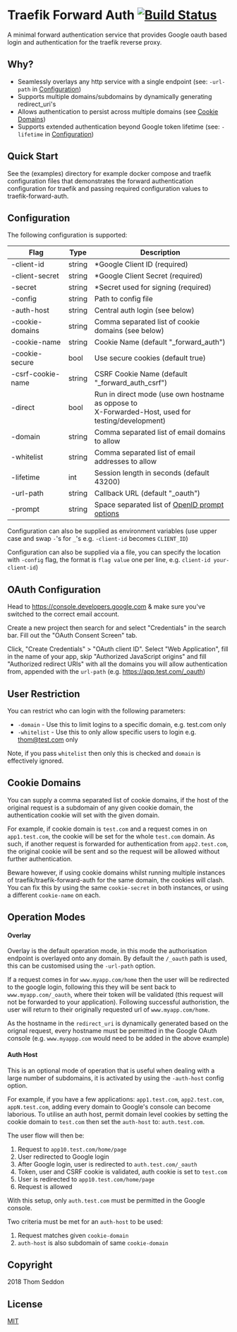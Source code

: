 
# Traefik Forward Auth [![Build Status](https://travis-ci.org/thomseddon/traefik-forward-auth.svg?branch=master)](https://travis-ci.org/thomseddon/traefik-forward-auth)

A minimal forward authentication service that provides Google oauth based login and authentication for the traefik reverse proxy.


## Why?

- Seamlessly overlays any http service with a single endpoint (see: `-url-path` in [Configuration](#configuration))
- Supports multiple domains/subdomains by dynamically generating redirect_uri's
- Allows authentication to persist across multiple domains (see [Cookie Domains](#cookie-domains))
- Supports extended authentication beyond Google token lifetime (see: `-lifetime` in [Configuration](#configuration))

## Quick Start

See the (examples) directory for example docker compose and traefik configuration files that demonstrates the forward authentication configuration for traefik and passing required configuration values to traefik-forward-auth.

## Configuration

The following configuration is supported:


|Flag                   |Type  |Description|
|-----------------------|------|-----------|
|-client-id|string|*Google Client ID (required)|
|-client-secret|string|*Google Client Secret (required)|
|-secret|string|*Secret used for signing (required)|
|-config|string|Path to config file|
|-auth-host|string|Central auth login (see below)|
|-cookie-domains|string|Comma separated list of cookie domains (see below)|
|-cookie-name|string|Cookie Name (default "_forward_auth")|
|-cookie-secure|bool|Use secure cookies (default true)|
|-csrf-cookie-name|string|CSRF Cookie Name (default "_forward_auth_csrf")|
|-direct|bool|Run in direct mode (use own hostname as oppose to <br>X-Forwarded-Host, used for testing/development)
|-domain|string|Comma separated list of email domains to allow|
|-whitelist|string|Comma separated list of email addresses to allow|
|-lifetime|int|Session length in seconds (default 43200)|
|-url-path|string|Callback URL (default "_oauth")|
|-prompt|string|Space separated list of [OpenID prompt options](https://developers.google.com/identity/protocols/OpenIDConnect#prompt)|

Configuration can also be supplied as environment variables (use upper case and swap `-`'s for `_`'s e.g. `-client-id` becomes `CLIENT_ID`)

Configuration can also be supplied via a file, you can specify the location with `-config` flag, the format is `flag value` one per line, e.g. `client-id your-client-id`)

## OAuth Configuration

Head to https://console.developers.google.com & make sure you've switched to the correct email account.

Create a new project then search for and select "Credentials" in the search bar. Fill out the "OAuth Consent Screen" tab.

Click, "Create Credentials" > "OAuth client ID". Select "Web Application", fill in the name of your app, skip "Authorized JavaScript origins" and fill "Authorized redirect URIs" with all the domains you will allow authentication from, appended with the `url-path` (e.g. https://app.test.com/_oauth)

## User Restriction

You can restrict who can login with the following parameters:

* `-domain` - Use this to limit logins to a specific domain, e.g. test.com only
* `-whitelist` - Use this to only allow specific users to login e.g. thom@test.com only

Note, if you pass `whitelist` then only this is checked and `domain` is effectively ignored.

## Cookie Domains

You can supply a comma separated list of cookie domains, if the host of the original request is a subdomain of any given cookie domain, the authentication cookie will set with the given domain.

For example, if cookie domain is `test.com` and a request comes in on `app1.test.com`, the cookie will be set for the whole `test.com` domain. As such, if another request is forwarded for authentication from `app2.test.com`, the original cookie will be sent and so the request will be allowed without further authentication.

Beware however, if using cookie domains whilst running multiple instances of traefik/traefik-forward-auth for the same domain, the cookies will clash. You can fix this by using the same `cookie-secret` in both instances, or using a different `cookie-name` on each.

## Operation Modes

#### Overlay

Overlay is the default operation mode, in this mode the authorisation endpoint is overlayed onto any domain. By default the `/_oauth` path is used, this can be customised using the `-url-path` option.

If a request comes in for `www.myapp.com/home` then the user will be redirected to the google login, following this they will be sent back to `www.myapp.com/_oauth`, where their token will be validated (this request will not be forwarded to your application). Following successful authoristion, the user will return to their originally requested url of `www.myapp.com/home`.

As the hostname in the `redirect_uri` is dynamically generated based on the orignal request, every hostname must be permitted in the Google OAuth console (e.g. `www.myappp.com` would need to be added in the above example)

#### Auth Host

This is an optional mode of operation that is useful when dealing with a large number of subdomains, it is activated by using the `-auth-host` config option.

For example, if you have a few applications: `app1.test.com`, `app2.test.com`, `appN.test.com`, adding every domain to Google's console can become laborious.
To utilise an auth host, permit domain level cookies by setting the cookie domain to `test.com` then set the `auth-host` to: `auth.test.com`.

The user flow will then be:

1. Request to `app10.test.com/home/page`
2. User redirected to Google login
3. After Google login, user is redirected to `auth.test.com/_oauth`
4. Token, user and CSRF cookie is validated, auth cookie is set to `test.com`
5. User is redirected to `app10.test.com/home/page`
6. Request is allowed

With this setup, only `auth.test.com` must be permitted in the Google console.

Two criteria must be met for an `auth-host` to be used:

1. Request matches given `cookie-domain`
2. `auth-host` is also subdomain of same `cookie-domain`

## Copyright

2018 Thom Seddon

## License

[MIT](https://github.com/thomseddon/traefik-forward-auth/blob/master/LICENSE.md)
